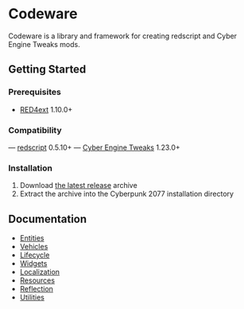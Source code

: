 # Codeware

Codeware is a library and framework for creating redscript and Cyber Engine Tweaks mods.

## Getting Started

### Prerequisites

- [RED4ext](https://docs.red4ext.com/getting-started/installing-red4ext) 1.10.0+

### Compatibility

— [redscript](https://github.com/jac3km4/redscript) 0.5.10+
— [Cyber Engine Tweaks](https://github.com/yamashi/CyberEngineTweaks) 1.23.0+

### Installation

1. Download [the latest release](https://github.com/psiberx/cp2077-codeware/releases) archive
2. Extract the archive into the Cyberpunk 2077 installation directory

## Documentation

- [Entities](https://github.com/psiberx/cp2077-codeware/wiki#entities)
- [Vehicles](https://github.com/psiberx/cp2077-codeware/wiki#vehicles)
- [Lifecycle](https://github.com/psiberx/cp2077-codeware/wiki#lifecycle)
- [Widgets](https://github.com/psiberx/cp2077-codeware/wiki#widgets)
- [Localization](https://github.com/psiberx/cp2077-codeware/wiki#localization)
- [Resources](https://github.com/psiberx/cp2077-codeware/wiki#resources)
- [Reflection](https://github.com/psiberx/cp2077-codeware/wiki#reflection)
- [Utilities](https://github.com/psiberx/cp2077-codeware/wiki#utilities)
